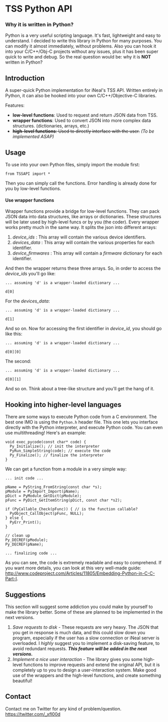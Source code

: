 TSS Python API
==============

### Why it is written in Python?
Python is a very useful scripting language. It's fast, lightweight and easy to understand. I decided to write this library in Python for many purposes. You can modify it almost immediately, without problems. Also you can hook it into your C/C++/Obj-C projects without any issues, plus it has been super quick to write and debug. 
So the real question would be: why it is **NOT** written in Python? 

Introduction
------------

A super-quick Python implementation for iNeal's TSS API. Written entirely in Python, it can also be hooked into your own C/C++/Objective-C libraries.

Features:

- **low-level functions**: Used to request and return JSON data from TSS.
- **wrapper functions**: Used to convert JSON into more complex data structures. (dictionaries, arrays, etc.)
- ~~**high-level functions**: Used to directly interface with the user.~~ *(To be implemented ASAP)*

Usage
-----

To use into your own Python files, simply import the module first:

  `from TSSAPI import *`

Then you can simply call the functions. Error handling is already done for you by low-level functions.

#### Use wrapper functions

Wrapper functions provide a bridge for low-level functions. They can pack JSON data into data structures, like arrays or dictionaries. These structures will be later used by high-level funcs or by you (the coder).
Every wrapper works pretty much in the same way. It splits the json into different arrays:

1. *device_ids* : This array will contain the various device identifiers.
2. *devices_data* : This array will contain the various properties for each identifier.
3. *device_firmwares* : This array will contain a _firmware_ dictionary for each identifier.

And then the wrapper returns these three arrays. So, in order to access the *device_ids* you'll go like:

```
... assuming 'd' is a wrapper-loaded dictionary ...

d[0]
```

For the *devices_data*:

```
... assuming 'd' is a wrapper-loaded dictionary ...

d[1]
```
And so on. Now for accessing the first identifier in *device_id*, you should go like this:

```
... assuming 'd' is a wrapper-loaded dictionary ...

d[0][0]
```
The second:

```
... assuming 'd' is a wrapper-loaded dictionary ...

d[0][1]
```
And so on. Think about a tree-like structure and you'll get the hang of it.

Hooking into higher-level languages
-----------------------------------

There are some ways to execute Python code from a C environment. The best one IMO is using the `Python.h` header file. This one lets you interface directly with the Python interpreter, and execute Python code. You can even use multithreading! Here's an example:

```
void exec_pycode(const char* code) {
  Py_Initialize(); // init the interpreter
  PyRun_SimpleString(code); // execute the code
  Py_Finalize(); // finalize the interpreter
}
```

We can get a function from a module in a very simple way:

```
... init code ...

pName = PyString_FromString(const char *s);
pModule = PyImport_Import(pName);
pDict = PyModule_GetDict(pModule);
pFunc = PyDict_GetItemString(pDict, const char *s2);

if (PyCallable_Check(pFunc)) { // is the function callable?
  PyObject_CallObject(pFunc, NULL);
} else {
  PyErr_Print();
}

// clean up
Py_DECREF(pModule);
Py_DECREF(pName);

... finalizing code ...
```

As you can see, the code is extremely readable and easy to comprehend. If you want more details, you can look at this very well-made guide: http://www.codeproject.com/Articles/11805/Embedding-Python-in-C-C-Part-I.

Suggestions
-----------

This section will suggest some addiction you could make by yourself to make the library better. Some of these are planned to be implemented in the next versions.

1. _Save requests to disk_ - These requests are very heavy. The JSON that you get in response is much data, and this could slow down you program, especially if the user has a slow connection or iNeal server is overloaded. I *highly* suggest you to implement a disk-saving feature, to avoid redundant requests. _**This feature will be added in the next versions.**_
2. _Implement a nice user interaction_ - The library gives you some high-level functions to improve requests and extend the original API, but it is completely up to you to design a user-interaction system. Make good use of the wrappers and the high-level functions, and create something beautiful!

Contact
-------

Contact me on Twitter for any kind of problem/question. https://twitter.com/_xfl00d
